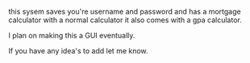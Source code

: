 this sysem saves you're username and password and has a mortgage calculator with a normal calculator it also comes with a gpa calculator.

I plan on making this a GUI eventually.

If you have any idea's to add let me know.

